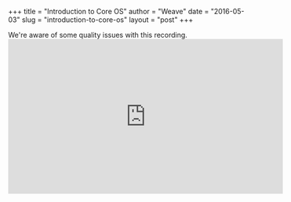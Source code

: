 +++
title = "Introduction to Core OS"
author = "Weave"
date = "2016-05-03"
slug = "introduction-to-core-os"
layout = "post"
+++

<div class="alert alert-warning" role="alert">
  We're aware of some quality issues with this recording.
</div>

<div class="youtube-wrapper">
  <iframe width="560" height="315" src="https://www.youtube.com/embed/P2dyuNbuuGk" frameborder="0" allow="autoplay; encrypted-media" allowfullscreen></iframe>
</div>
